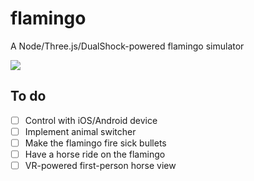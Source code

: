 # flamingo
A Node/Three.js/DualShock-powered flamingo simulator

![](http://i.imgur.com/Fg8MV42.png)

## To do
- [ ] Control with iOS/Android device
- [ ] Implement animal switcher
- [ ] Make the flamingo fire sick bullets
- [ ] Have a horse ride on the flamingo
- [ ] VR-powered first-person horse view
